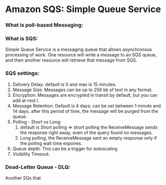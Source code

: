 # Amazon SQS: Simple Queue Service

### What is poll-based Messaging:

### What is SQS:
Simple Queue Service is a messaging queue that allows asynchronous processing of work.
One resource will write a message to an SQS queue, and then another resource 
will retrieve that message from SQS.

### SQS settings:
1. Delivery Delay: default is 0 and max is 15 minutes.
2. Message Size: Messages can be up to 256 kb of text in any format.
3. Encryption: Messages are encrypted in transit by default, but you can add at-rest.\
4. Message Retention: Default is 4 days; can be set between 1 minute and 14 days. 
    after this period of time, the message will be purged from the queue.
5. Polling - Short vs Long: 
   1. default is Short polling => short polling the ReceiveMessage 
      sends the response right away, even of the query found no messages.
   2. Long polling, the ReceiveMessage sent an empty response only if the polling wait time expoires.
6. Queue depth: This can be a trigger for autoscaling
7. Visibility Timeout: 


### Dead-Letter Queue - DLQ:
Another SQs that 
